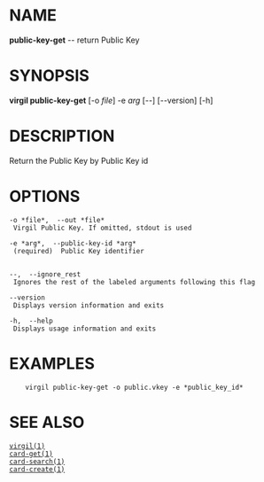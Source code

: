 NAME
====

**public-key-get** -- return Public Key

SYNOPSIS
========

**virgil public-key-get** \[-o *file*\] -e *arg* \[--\] \[--version\]
\[-h\]

DESCRIPTION
===========

Return the Public Key by Public Key id

OPTIONS
=======

    -o *file*,  --out *file*
     Virgil Public Key. If omitted, stdout is used

    -e *arg*,  --public-key-id *arg*
     (required)  Public Key identifier


    --,  --ignore_rest
     Ignores the rest of the labeled arguments following this flag

    --version
     Displays version information and exits

    -h,  --help
     Displays usage information and exits

EXAMPLES
========

        virgil public-key-get -o public.vkey -e *public_key_id*

SEE ALSO
========

[`virgil(1)`](../markdown/virgil.1.md)  
[`card-get(1)`](../markdown/card-get.1.md)  
[`card-search(1)`](../markdown/card-search.1.md)  
[`card-create(1)`](../markdown/card-create.1.md)
